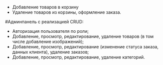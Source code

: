 
- Добавление товаров в корзину 
- Удаление товаров из корзины, оформление заказа.

#Админпанель с реализацией CRUD:

- Авторизация пользователя по роли;
- Добавление, просмотр, редактирование, удаление товаров (в том числе добавление изображений);
- Добавление, просмотр, редактирование (изменение статуса заказа, данных клиента), удаление заказов;
- Добавление, просмотр, редактирование, удаление категорий.

	


